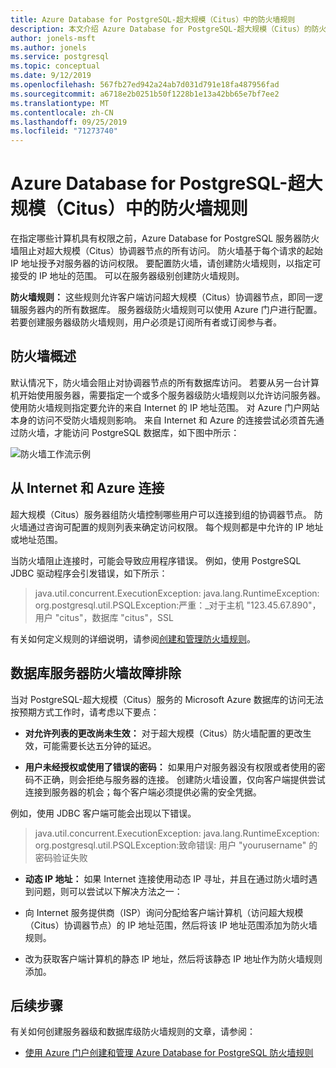 ```yaml
---
title: Azure Database for PostgreSQL-超大规模（Citus）中的防火墙规则
description: 本文介绍 Azure Database for PostgreSQL-超大规模（Citus）的防火墙规则。
author: jonels-msft
ms.author: jonels
ms.service: postgresql
ms.topic: conceptual
ms.date: 9/12/2019
ms.openlocfilehash: 567fb27ed942a24ab7d031d791e18fa487956fad
ms.sourcegitcommit: a6718e2b0251b50f1228b1e13a42bb65e7bf7ee2
ms.translationtype: MT
ms.contentlocale: zh-CN
ms.lasthandoff: 09/25/2019
ms.locfileid: "71273740"
---
```

# <a name="firewall-rules-in-azure-database-for-postgresql---hyperscale-citus"></a>Azure Database for PostgreSQL-超大规模（Citus）中的防火墙规则
在指定哪些计算机具有权限之前，Azure Database for PostgreSQL 服务器防火墙阻止对超大规模（Citus）协调器节点的所有访问。 防火墙基于每个请求的起始 IP 地址授予对服务器的访问权限。
要配置防火墙，请创建防火墙规则，以指定可接受的 IP 地址的范围。 可以在服务器级别创建防火墙规则。

**防火墙规则：** 这些规则允许客户端访问超大规模（Citus）协调器节点，即同一逻辑服务器内的所有数据库。 服务器级防火墙规则可以使用 Azure 门户进行配置。 若要创建服务器级防火墙规则，用户必须是订阅所有者或订阅参与者。

## <a name="firewall-overview"></a>防火墙概述
默认情况下，防火墙会阻止对协调器节点的所有数据库访问。 若要从另一台计算机开始使用服务器，需要指定一个或多个服务器级防火墙规则以允许访问服务器。 使用防火墙规则指定要允许的来自 Internet 的 IP 地址范围。 对 Azure 门户网站本身的访问不受防火墙规则影响。
来自 Internet 和 Azure 的连接尝试必须首先通过防火墙，才能访问 PostgreSQL 数据库，如下图中所示：

![防火墙工作流示例](media/concepts-hyperscale-firewall-rules/1-firewall-concept.png)

## <a name="connecting-from-the-internet-and-from-azure"></a>从 Internet 和 Azure 连接

超大规模（Citus）服务器组防火墙控制哪些用户可以连接到组的协调器节点。 防火墙通过咨询可配置的规则列表来确定访问权限。 每个规则都是中允许的 IP 地址或地址范围。

当防火墙阻止连接时，可能会导致应用程序错误。 例如，使用 PostgreSQL JDBC 驱动程序会引发错误，如下所示：

> java.util.concurrent.ExecutionException: java.lang.RuntimeException: org.postgresql.util.PSQLException:严重：\_对于主机 "123.45.67.890"，用户 "citus"，数据库 "citus"，SSL

有关如何定义规则的详细说明，请参阅[创建和管理防火墙规则](howto-hyperscale-manage-firewall-using-portal.md)。

## <a name="troubleshooting-the-database-server-firewall"></a>数据库服务器防火墙故障排除
当对 PostgreSQL-超大规模（Citus）服务的 Microsoft Azure 数据库的访问无法按预期方式工作时，请考虑以下要点：

* **对允许列表的更改尚未生效：** 对于超大规模（Citus）防火墙配置的更改生效，可能需要长达五分钟的延迟。

* **用户未经授权或使用了错误的密码：** 如果用户对服务器没有权限或者使用的密码不正确，则会拒绝与服务器的连接。 创建防火墙设置，仅向客户端提供尝试连接到服务器的机会；每个客户端必须提供必需的安全凭据。

例如，使用 JDBC 客户端可能会出现以下错误。
> java.util.concurrent.ExecutionException: java.lang.RuntimeException: org.postgresql.util.PSQLException:致命错误: 用户 "yourusername" 的密码验证失败

* **动态 IP 地址：** 如果 Internet 连接使用动态 IP 寻址，并且在通过防火墙时遇到问题，则可以尝试以下解决方法之一：

* 向 Internet 服务提供商（ISP）询问分配给客户端计算机（访问超大规模（Citus）协调器节点）的 IP 地址范围，然后将该 IP 地址范围添加为防火墙规则。

* 改为获取客户端计算机的静态 IP 地址，然后将该静态 IP 地址作为防火墙规则添加。

## <a name="next-steps"></a>后续步骤
有关如何创建服务器级和数据库级防火墙规则的文章，请参阅：
* [使用 Azure 门户创建和管理 Azure Database for PostgreSQL 防火墙规则](howto-hyperscale-manage-firewall-using-portal.md)

